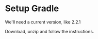 # Setup Gradle

We'll need a current version, like 2.2.1

Download, unzip and follow the instructions.

